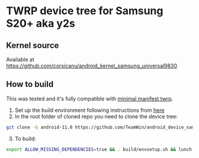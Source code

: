 # TWRP device tree for Samsung S20+ aka y2s

## Kernel source 
Available at https://github.com/corsicanu/android_kernel_samsung_universal9830

## How to build
This was tested and it's fully compatible with [minimal manifest twrp](https://github.com/minimal-manifest-twrp/platform_manifest_twrp_aosp).
1. Set up the build environment following instructions from [here](https://github.com/minimal-manifest-twrp/platform_manifest_twrp_aosp/blob/twrp-11/README.md#getting-started)
2. In the root folder of cloned repo you need to clone the device tree:
```bash
git clone -b android-11.0 https://github.com/TeamWin/android_device_samsung_y2s.git device/samsung/y2s
```
3. To build:
```bash
export ALLOW_MISSING_DEPENDENCIES=true && . build/envsetup.sh && lunch twrp_y2s-eng && mka recoveryimage -j128
```

